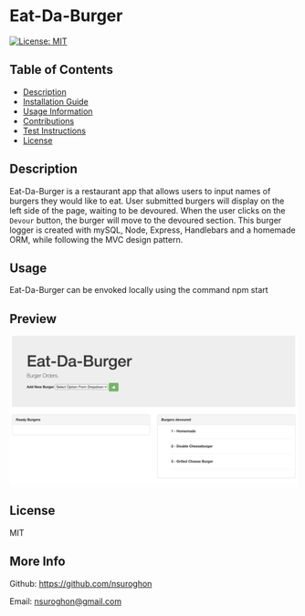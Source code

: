# Eat-Da-Burger

[![License: MIT](https://img.shields.io/badge/License-MIT-yellow.svg)](https://opensource.org/licenses/MIT)

## Table of Contents
* [Description](#description)
* [Installation Guide](#installation)
* [Usage Information](#usage)
* [Contributions](#contribution)    
* [Test Instructions](#tests)
* [License](#license)

## Description
Eat-Da-Burger is a restaurant app that allows users to input names of burgers they would like to eat. User submitted burgers will display on the left side of the page, waiting to be devoured. When the user clicks on the `Devour` button, the burger will move to the devoured section. This burger logger is created with mySQL, Node, Express, Handlebars and a homemade ORM, while following the MVC design pattern.


## Usage
Eat-Da-Burger can be envoked locally using the command npm start

## Preview

![Preview](https://github.com/nsuroghon/Burger-App/blob/main/public/assets/img/Screen%20Shot%202021-01-14%20at%207.53.57%20PM.png "Screenshot")

## License
MIT

## More Info
Github: https://github.com/nsuroghon

Email: nsuroghon@gmail.com
